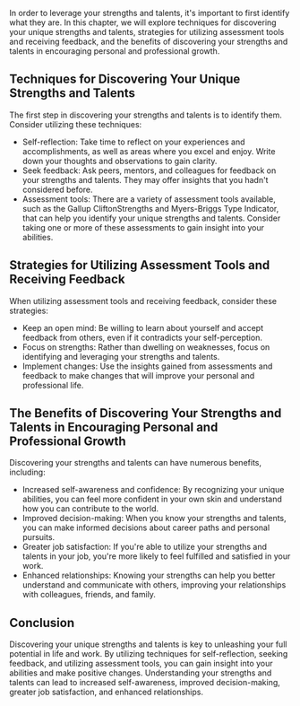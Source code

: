 
In order to leverage your strengths and talents, it's important to first identify what they are. In this chapter, we will explore techniques for discovering your unique strengths and talents, strategies for utilizing assessment tools and receiving feedback, and the benefits of discovering your strengths and talents in encouraging personal and professional growth.

Techniques for Discovering Your Unique Strengths and Talents
------------------------------------------------------------

The first step in discovering your strengths and talents is to identify them. Consider utilizing these techniques:

* Self-reflection: Take time to reflect on your experiences and accomplishments, as well as areas where you excel and enjoy. Write down your thoughts and observations to gain clarity.
* Seek feedback: Ask peers, mentors, and colleagues for feedback on your strengths and talents. They may offer insights that you hadn't considered before.
* Assessment tools: There are a variety of assessment tools available, such as the Gallup CliftonStrengths and Myers-Briggs Type Indicator, that can help you identify your unique strengths and talents. Consider taking one or more of these assessments to gain insight into your abilities.

Strategies for Utilizing Assessment Tools and Receiving Feedback
----------------------------------------------------------------

When utilizing assessment tools and receiving feedback, consider these strategies:

* Keep an open mind: Be willing to learn about yourself and accept feedback from others, even if it contradicts your self-perception.
* Focus on strengths: Rather than dwelling on weaknesses, focus on identifying and leveraging your strengths and talents.
* Implement changes: Use the insights gained from assessments and feedback to make changes that will improve your personal and professional life.

The Benefits of Discovering Your Strengths and Talents in Encouraging Personal and Professional Growth
------------------------------------------------------------------------------------------------------

Discovering your strengths and talents can have numerous benefits, including:

* Increased self-awareness and confidence: By recognizing your unique abilities, you can feel more confident in your own skin and understand how you can contribute to the world.
* Improved decision-making: When you know your strengths and talents, you can make informed decisions about career paths and personal pursuits.
* Greater job satisfaction: If you're able to utilize your strengths and talents in your job, you're more likely to feel fulfilled and satisfied in your work.
* Enhanced relationships: Knowing your strengths can help you better understand and communicate with others, improving your relationships with colleagues, friends, and family.

Conclusion
----------

Discovering your unique strengths and talents is key to unleashing your full potential in life and work. By utilizing techniques for self-reflection, seeking feedback, and utilizing assessment tools, you can gain insight into your abilities and make positive changes. Understanding your strengths and talents can lead to increased self-awareness, improved decision-making, greater job satisfaction, and enhanced relationships.
